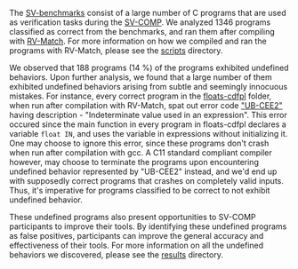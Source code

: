 The [SV-benchmarks](https://github.com/sosy-lab/sv-benchmarks/tree/master/c) consist of a large number of C programs that are used as verification tasks during the [SV-COMP](http://sv-comp.sosy-lab.org/2016/benchmarks.php). We analyzed 1346 programs classified as correct from the benchmarks, and ran them after compiling with [RV-Match](http://runtimeverification.com/match). For more information on how we compiled and ran the programs with RV-Match, please see the [scripts](scripts/) directory. 

We observed that 188 programs (14 %) of the programs exhibited undefined behaviors. Upon further analysis, we found that a large number of them exhibited undefined behaviors arising from subtle and seemingly innocuous mistakes. For instance, every correct program in the [floats-cdfpl](https://github.com/sosy-lab/sv-benchmarks/tree/master/c/floats-cdfpl) folder, when run after compilation with RV-Match, spat out error code ["UB-CEE2"](https://github.com/kframework/c-semantics/blob/master/examples/error-codes/Error_Codes.csv) having description - "Indeterminate value used in an expression". This error occured since the main function in every program in floats-cdfpl declares a variable ```float IN```, and uses the variable in expressions without initializing it. One may choose to ignore this error, since these programs don't crash when run after compilation with gcc. A C11 standard compliant compiler however, may choose to terminate the programs upon encountering undefined behavior represented by "UB-CEE2" instead, and we'd end up with supposedly correct programs that crashes on completely valid inputs. Thus, it's imperative for programs classified to be correct to not exhibit undefined behavior. 

These undefined programs also present opportunities to SV-COMP participants to improve their tools. By identifying these undefined programs as false positives, participants can improve the general accuracy and effectiveness of their tools. For more information on all the undefined behaviors we discovered, please see the [results](results/) directory.




